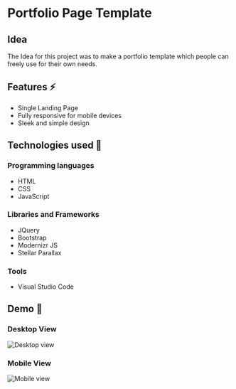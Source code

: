 # Portfolio Page Template
## Idea 
The Idea for this project was to make a portfolio template which people can freely use for their own needs.

## Features ⚡
* Single Landing Page
* Fully responsive for mobile devices
* Sleek and simple design

## Technologies used 🚩
### Programming languages
* HTML
* CSS
* JavaScript
### Libraries and Frameworks
* JQuery
* Bootstrap
* Modernizr JS
* Stellar Parallax
### Tools
* Visual Studio Code

## Demo 🚩

### Desktop View

![Desktop view](Solar.gif)

### Mobile View

![Mobile view](MobileView.gif)
